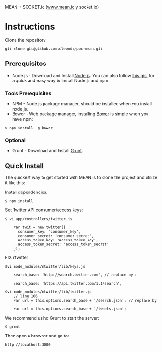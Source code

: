  MEAN +  SOCKET.io (www.mean.io y socket.io)



Instructions
============

Clone the repository

	git clone git@github.com:cleondz/poc-mean.git


## Prerequisitos
* Node.js - Download and Install [Node.js](http://www.nodejs.org/download/). You can also follow [this gist](https://gist.github.com/isaacs/579814) for a quick and easy way to install Node.js and npm


### Tools Prerequisites
* NPM - Node.js package manager, should be installed when you install node.js.
* Bower - Web package manager, installing [Bower](http://bower.io/) is simple when you have npm:

```
$ npm install -g bower
```

### Optional
* Grunt - Download and Install [Grunt](http://gruntjs.com).


## Quick Install
  The quickest way to get started with MEAN is to clone the project and utilize it like this:

  Install dependencies:

    $ npm install

  Set Twitter API consumer/access keys:

	$ vi app/controllers/twitter.js

		var twit = new twitter({
		  consumer_key: 'consumer_key',
		  consumer_secret: 'consumer_secret',
		  access_token_key: 'access_token_key',
		  access_token_secret: 'access_token_secret'
		});

  FIX ntwitter

  	$vi node_nodules/ntwitter/lib/keys.js

  		search_base: 'http://search.twitter.com', // replace by :

  		search_base: 'https://api.twitter.com/1.1/search',

  	$vi node_modules/ntwitter/lib/twitter.js 
  		// line 166
  		var url = this.options.search_base + '/search.json'; // replace by

		var url = this.options.search_base + '/tweets.json';

  We recommend using [Grunt](https://github.com/gruntjs/grunt-cli) to start the server:

    $ grunt
    
  Then open a browser and go to:

    http://localhost:3000





